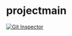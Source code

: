 # projectmain
[![Git Inspector](https://github.com/Kumararun1999/projectmain/actions/workflows/gitinspector.yml/badge.svg)](https://github.com/Kumararun1999/projectmain/actions/workflows/gitinspector.yml)
